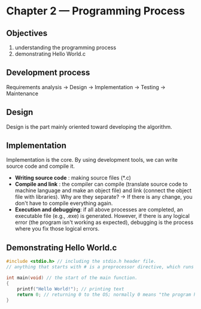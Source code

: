 # Chapter 2 — Programming Process

## Objectives
1. understanding the programming process
2. demonstrating Hello World.c

## Development process
Requirements analysis → Design → Implementation → Testing → Maintenance

## Design
Design is the part mainly oriented toward developing the algorithm.

## Implementation
Implementation is the core.
By using development tools, we can write source code and compile it.

- **Writing source code** : making source files (*.c)
- **Compile and link** : the compiler can compile (translate source code to machine language and make an object file) and link (connect the object file with libraries).
Why are they separate? -> If there is any change, you don't have to compile everything again.
- **Execution and debugging**: if all above processes are completed, an executable file (e.g., .exe) is generated. However, if there is any logical error (the program isn't working as expected), debugging is the process where you fix those logical errors.

## Demonstrating Hello World.c
```c
#include <stdio.h> // including the stdio.h header file.
// anything that starts with # is a preprocessor directive, which runs before compilation.

int main(void) // the start of the main function.
{
    printf("Hello World!"); // printing text
    return 0; // returning 0 to the OS; normally 0 means "the program has finished successfully."
}
```